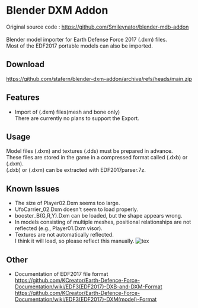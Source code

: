 # Blender DXM Addon
Original source code : https://github.com/Smileynator/blender-mdb-addon<br><br>
Blender model importer for Earth Defense Force 2017 (.dxm) files.<br>
Most of the EDF2017 portable models can also be imported.
## Download
https://github.com/stafern/blender-dxm-addon/archive/refs/heads/main.zip
## Features
* Import of (.dxm) files(mesh and bone only)<br>
There are currently no plans to support the Export.
## Usage
Model files (.dxm) and textures (.dds) must be prepared in advance.<br>
These files are stored in the game in a compressed format called (.dxb) or (.dxm).<br>
(.dxb) or (.dxm) can be extracted with EDF2017parser.7z. <br>

## Known Issues
* The size of Player02.Dxm seems too large.
* UfoCarrier_02.Dxm doesn't seem to load properly.
* booster_B(G,R,Y).Dxm can be loaded, but the shape appears wrong.
* In models consisting of multiple meshes, positional relationships are not reflected (e.g., Player01.Dxm visor).
* Textures are not automatically reflected.<br>
I think it will load, so please reflect this manually.
![tex](https://github.com/user-attachments/assets/895d3fdd-4e74-4544-a139-b0759efc11db)

## Other
* Documentation of EDF2017 file format<br>
https://github.com/KCreator/Earth-Defence-Force-Documentation/wiki/EDF3(EDF2017)-DXB-and-DXM-Format<br>
https://github.com/KCreator/Earth-Defence-Force-Documentation/wiki/EDF3(EDF2017)-DXM(model)-Format<br>
